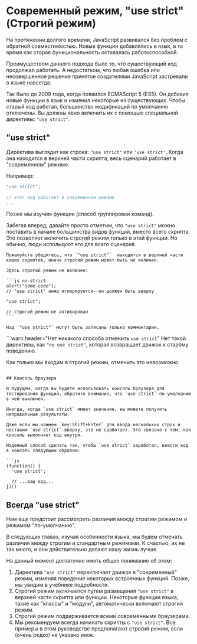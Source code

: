 # Современный режим, "use strict"(Строгий режим)

На протяжении долгого времени, JavaScript развивался без проблем с обратной совместимостью. Новые функции добавлялись в язык, в то время как старая функциональность оставалась работоспособной.

Преимуществом данного подхода было то, что существующий код продолжал работать. А недостатком, что любая ошибка или несовершенное решение принятое создателями JavaScript застревали в языке навсегда.

Так было до 2009 года, когда появился ECMAScript 5 (ES5). Он добавил новые функции в язык и изменил некоторые из существующих. Чтобы старый код работал, большинство модификаций по умолчанию отключены. Вы должны явно включить их с помощью специальной директивы: `"use strict"`.

## "use strict"

Директива выглядит как строка: `"use strict"` или `'use strict'`. Когда она находится в верхней части скрипта, весь сценарий работает в  "современном" режиме.

Например:

```js
"use strict";

// этот код работает в современном режиме
...
```

Позже мы изучим функции (способ группировки команд).

Забегая вперед, давайте просто отметим, что `"use strict"` можно поставить в начале большинства видов функций, вместо всего скрипта. Это позволяет включить строгий режим только в этой функции. Но обычно, люди используют его для всего сценария.


````warn header="Убедитесь, что \"use strict\" находится вверху"
Пожалуйста убедитесь, что `"use strict"`  находится в верхней части ваших скриптов, иначе строгий режим может быть не включен.

Здесь строгий режим не включен:

```js no-strict
alert("some code");
// "use strict" ниже игнорируется--он должен быть вверху

"use strict";

// строгий режим не активирован
```

Над `"use strict"` могут быть записаны только комментарии.
````

```warn header="Нет никакого способа отменить `use strict`"
Нет такой директивы, как `"no use strict"`, которая возвращает движок к старому поведению.

Как только мы входим в строгий режим, отменить это невозможно.
```

## Консоль браузера

В будущем, когда вы будете использовать консоль браузера для тестирования функций, обратите внимание, что `use strict` по-умолчанию в ней выключен.

Иногда, когда `use strict` имеет значение, вы можете получить неправильные результаты.

Даже если мы нажмем `key:Shift+Enter` для ввода нескольких строк и поставим `use strict` вверху, это не сработает. Это связано с тем, как консоль выполняет код внутри.

Надежный способ сделать так, чтобы `use strict` заработал, ввести код в консоль следующим образом:

```js
(function() {
  'use strict';

  // ...ваш код...
})()
```

## Всегда "use strict"

Нам еще предстоит рассмотреть различия между строгим режимом и режимом "по-умолчанию".

В следующих главах, изучая особенности языка, мы будем отмечать различия между строгим и стандартным режимами. К счастью, их не так много, и они действительно делают нашу жизнь лучше.

На данный момент достаточно иметь общее понимание об этом:

1. Директива `"use strict"` переключает движок в "современный" режим, изменяя поведение некоторых встроенных функций. Позже, мы увидим в учебнике подробности.
2. Строгий режим включается путем размещения `"use strict"` в верхней части скрипта или функции. Некоторые функции языка, такие как "классы" и "модули", автоматически включают строгий режим.
3. Строгий режим поддерживается всеми современными браузерами.
4. Мы рекомендуем всегда начинать скрипты с `"use strict"`. Все примеры в этом руководстве предполагают строгий режим, если (очень редко) не указано иное.
